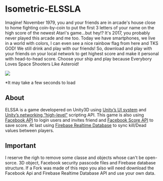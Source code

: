 # Isometric-ELSSLA

Imagine! November 1979, you and your friends are in arcade's house close to home fighting coin-by-coin to put the first 3 letters of your name on the high score of the newest Atari's game...but hey!? It's 2017, you probably never played this arcade and me too. Today we have smartphones, we live in a world with colors, I can even see a nice rainbow flag from here and TKS GOD! We still drink and play with our friends! So, download and play with your friends on your local network to get highest score and make it personal with head-to-head score. 
Choose your ship and play because Everybory Loves Space Shooters Like Asteroid!

![](https://github.com/isgustavo/Isometric-ELSSLA/blob/master/MainScene.gif)

*It may take a few seconds to load

## About

ELSSA is a game developered on Unity3D using [Unity’s UI system](https://docs.unity3d.com/Manual/UISystem.html) and [Unity’s networking “high-level”](https://docs.unity3d.com/Manual/UNet.html) scripting API. This game is also using [Facebook API](https://developers.facebook.com) to login users and invites friend and [Facebook Score API](https://developers.facebook.com/docs/games/services/scores-achievements) to save score. At last using [Firebase Realtime Database](https://firebase.google.com/docs/database/) to sync kill/Dead values between players.

## Important

I reserve the righ to remove some classe and objects whose can't be open-sorce. 3D object, Facebook security passcode files and Firebase database structure. If a Fork was made of this repo you also will need download the Facebook Api and Firebase Realtime Database API and use your own data. 

